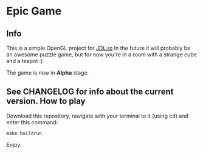 Epic Game
===
Info
---
This is a simple OpenGL project for [JDL.ro](http://JDL.ro)
In the future it will probably be an awesome puzzle game, but for now you're in a room with a strange cube and a teapot :)

The game is now in **Alpha** stage.

See CHANGELOG for info about the current version.
How to play
---
Download this repository, navigate with your terminal to it (using cd) and enter this command:
```
make buildrun
```
Enjoy.

